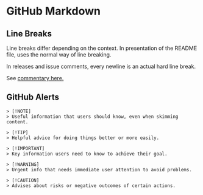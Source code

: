 # GitHub Markdown

## Line Breaks

Line breaks differ depending on the context. In presentation of the README file,
uses the normal way of line breaking.

In releases and issue comments, every newline is an actual hard line break.

See [commentary here.](https://meta.discourse.org/t/advanced-post-option-to-override-markdown-linebreak-setting/81722/13)

## GitHub Alerts

```
> [!NOTE]
> Useful information that users should know, even when skimming content.

> [!TIP]
> Helpful advice for doing things better or more easily.

> [!IMPORTANT]
> Key information users need to know to achieve their goal.

> [!WARNING]
> Urgent info that needs immediate user attention to avoid problems.

> [!CAUTION]
> Advises about risks or negative outcomes of certain actions.
````
